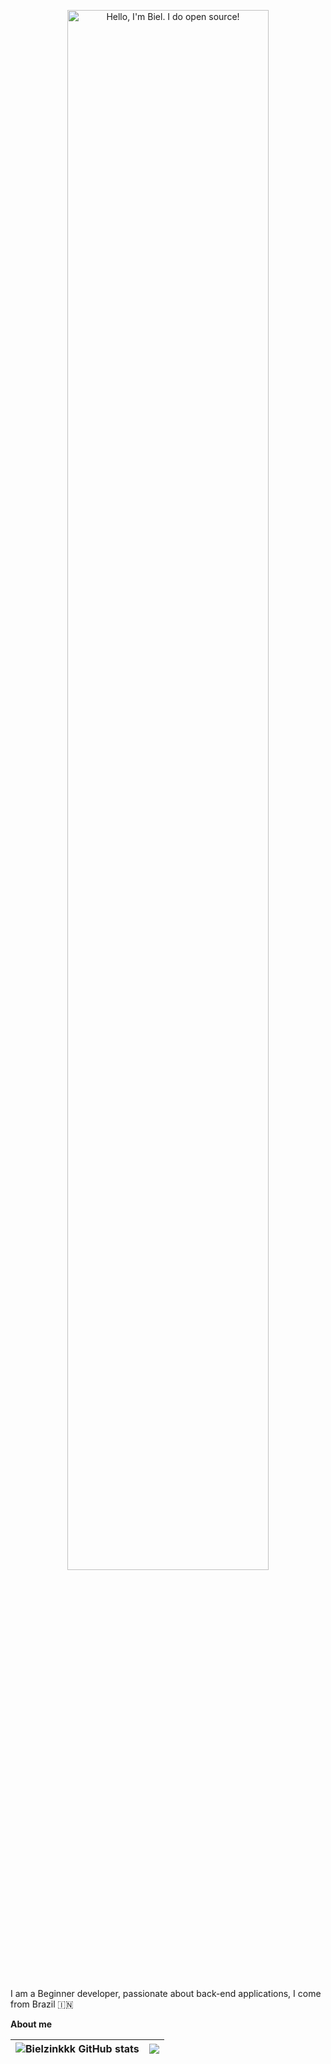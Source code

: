 <p align="center"><a href="https://anuraghazra.github.io"><img width="80%" alt="Hello, I'm Biel. I do open source!" src="./assets/hello-biel.png" /></a></p>

<br />

I am a Beginner developer, passionate about back-end applications, I come from Brazil 🇮🇳

**About me**


![Bielzinkkk GitHub stats](https://github-readme-stats.vercel.app/api?username=bielzinkkk&show_icons=true&theme=radical) | <a href="https://github.com/bielzinkkk/github-readme-stats"><img align="center" src="https://github-readme-stats.vercel.app/api/top-langs/?username=bielzinkkk&layout=compact&theme=buefy&hide_border=true" /></a> |
| ------------- | ------------- |


